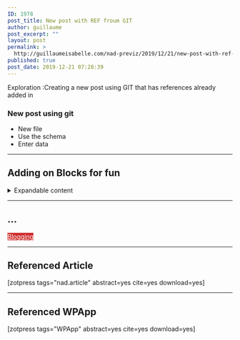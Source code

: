 ```yaml
---
ID: 1978
post_title: New post with REF froum GIT
author: guillaume
post_excerpt: ""
layout: post
permalink: >
  http://guillaumeisabelle.com/nad-previz/2019/12/21/new-post-with-ref-froum-git/
published: true
post_date: 2019-12-21 07:28:39
---
```

<!-- wp:paragraph -->

Exploration :Creating a new post using GIT that has references already added in

<!-- /wp:paragraph -->

<!-- wp:heading {"level":3} -->

### New post using git

<!-- /wp:heading -->

<!-- wp:list -->

*   New file
*   Use the schema
*   Enter data

<!-- /wp:list -->

<!-- wp:separator -->

<hr class="wp-block-separator" />

<!-- /wp:separator -->

<!-- wp:heading -->

## Adding on Blocks for fun

<!-- /wp:heading -->

<!-- wp:atomic-blocks/ab-accordion -->

<div class="wp-block-atomic-blocks-ab-accordion ab-block-accordion">
  <details><summary class="ab-accordion-title">Expandable content</summary><div class="ab-accordion-text">
    <!-- wp:list -->
    
    <ul>
      <li>
        These are nested
      </li>
      <li>
        Under an expandable
      </li>
    </ul>
    
    <!-- /wp:list -->
    
    <!-- wp:paragraph -->
    
    <p>
    </p>
    
    <!-- /wp:paragraph -->
  </div></details>
</div>

<!-- /wp:atomic-blocks/ab-accordion -->

<!-- wp:separator -->

<hr class="wp-block-separator" />

<!-- /wp:separator -->

<!-- wp:heading -->

## ...

<!-- /wp:heading -->

<!-- wp:atomic-blocks/ab-button {"buttonText":"Blogging","buttonBackgroundColor":"#cf2e2e","buttonSize":"ab-button-size-extralarge"} -->

<div class="wp-block-atomic-blocks-ab-button ab-block-button">
  <a href="/blogging" class="ab-button ab-button-shape-rounded ab-button-size-extralarge" style="color:#ffffff;background-color:#cf2e2e">Blogging</a>
</div>

<!-- /wp:atomic-blocks/ab-button -->

<!-- wp:separator -->

<hr class="wp-block-separator" />

<!-- /wp:separator -->

<!-- wp:heading -->

## Referenced Article

<!-- /wp:heading -->

<!-- wp:paragraph -->

[zotpress tags="nad.article" abstract=yes cite=yes download=yes]

<!-- /wp:paragraph -->

<!-- wp:separator -->

<hr class="wp-block-separator" />

<!-- /wp:separator -->

<!-- wp:heading -->

## Referenced WPApp

<!-- /wp:heading -->

<!-- wp:paragraph -->

[zotpress tags="WPApp" abstract=yes cite=yes download=yes]

<!-- /wp:paragraph -->